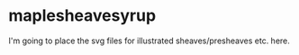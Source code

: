 maplesheavesyrup
================

I'm going to place the svg files for illustrated sheaves/presheaves etc. here.
